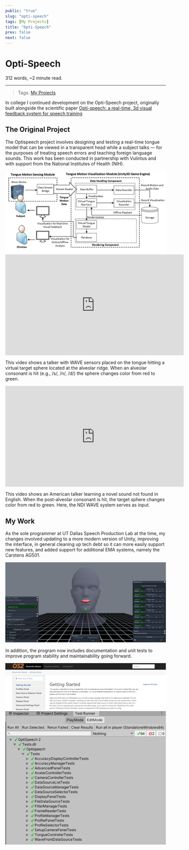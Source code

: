 ```yaml
---
public: "true"
slug: "opti-speech"
tags: [My Projects]
title: "Opti-Speech"
prev: false
next: false
---
```

<script setup>
import { data } from '../../git.data.ts';
import { useData } from 'vitepress';
const pageData = useData();
</script>
<h1 class="p-name">Opti-Speech</h1>
<p>312 words, ~2 minute read. <span v-html="data[`site/${pageData.page.value.relativePath}`]" /></p>
<hr/>

> Tags: [My Projects](/garden/my-projects/index.md)

In college I continued development on the Opti-Speech project, originally built alongside the scientific paper [Opti-speech: a real-time, 3d visual feedback system for speech training](https://www.researchgate.net/profile/Thomas-Campbell-11/publication/354182612_Opti-speech_a_real-time_3d_visual_feedback_system_for_speech_training/links/6424679ca1b72772e4360fa2/Opti-speech-a-real-time-3d-visual-feedback-system-for-speech-training.pdf)

## The Original Project

The Optispeech project involves designing and testing a real-time tongue model that can be viewed in a transparent head while a subject talks — for the purposes of treating speech errors and teaching foreign language sounds. This work has been conducted in partnership with Vulintus and with support from the National Institutes of Health (NIH).

<div class="img-container"><img src="/garden/system-architecture-600_1717384793933_0.jpg" title="system-architecture-600.jpg"/></div>

<iframe width="560" height="315" src="https://www.youtube.com/embed/9uHqIRs7ZjM" frameborder="0" allow="accelerometer; autoplay; clipboard-write; encrypted-media; gyroscope; picture-in-picture" allowfullscreen style="display: block; margin: auto;"></iframe>

This video shows a talker with WAVE sensors placed on the tongue hitting a virtual target sphere located at the alveolar ridge. When an alveolar consonant is hit (e.g., /s/, /n/, /d/) the sphere changes color from red to green.

<iframe width="560" height="315" src="https://www.youtube.com/embed/Oz42mKvlzqI" frameborder="0" allow="accelerometer; autoplay; clipboard-write; encrypted-media; gyroscope; picture-in-picture" allowfullscreen style="display: block; margin: auto;"></iframe>

This video shows an American talker learning a novel sound not found in English. When the post-alveolar consonant is hit, the target sphere changes color from red to green. Here, the NDI WAVE system serves as input.

## My Work

As the sole programmer at UT Dallas Speech Production Lab at the time, my changes involved updating to a more modern version of Unity, improving the interface, in general cleaning up tech debt so it can more easily support new features, and added support for additional EMA systems, namely the Carstens AG501.

<div class="img-container"><img src="/garden/new-interface_1717384734845_0.png" title="new-interface.png"/></div>

In addition, the program now includes documentation and unit tests to improve program stability and maintainability going forward.

<div class="img-container"><img src="/garden/documentation_1717384823218_0.png" title="documentation.png"/></div>

<div class="img-container"><img src="/garden/unittests_1717384825666_0.png" title="unittests.png"/></div>